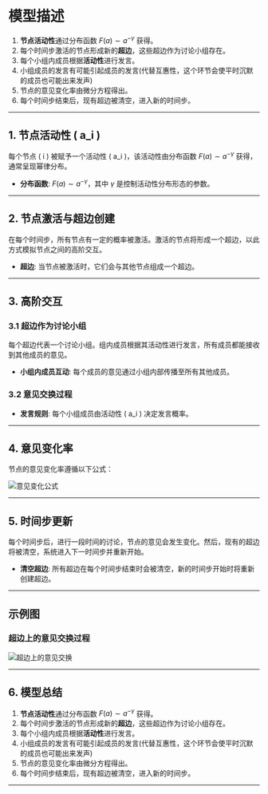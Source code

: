 # 模型描述

1. **节点活动性**通过分布函数 $F(a) \sim a^{-\gamma}$ 获得。
2. 每个时间步激活的节点形成新的**超边**，这些超边作为讨论小组存在。
3. 每个小组内成员根据**活动性**进行发言。
4. 小组成员的发言有可能引起成员的发言(代替互惠性，这个环节会使平时沉默的成员也可能出来发声)
5. 节点的意见变化率由微分方程得出。
6. 每个时间步结束后，现有超边被清空，进入新的时间步。

---

## 1. 节点活动性 \( a_i \)

每个节点 \( i \) 被赋予一个活动性 \( a_i \)，该活动性由分布函数 $F(a) \sim a^{-\gamma}$ 获得，通常呈现幂律分布。

- **分布函数**: $F(a) \sim a^{-\gamma}$，其中 $\gamma$ 是控制活动性分布形态的参数。

---

## 2. 节点激活与超边创建

在每个时间步，所有节点有一定的概率被激活。激活的节点将形成一个超边，以此方式模拟节点之间的高阶交互。

- **超边**: 当节点被激活时，它们会与其他节点组成一个超边。

---

## 3. 高阶交互

### 3.1 超边作为讨论小组

每个超边代表一个讨论小组。组内成员根据其活动性进行发言，所有成员都能接收到其他成员的意见。

- **小组内成员互动**: 每个成员的意见通过小组内部传播至所有其他成员。

### 3.2 意见交换过程

- **发言规则**: 每个小组成员由活动性 \( a_i \) 决定发言概率。
---

## 4. 意见变化率

节点的意见变化率遵循以下公式：
  
![意见变化公式](https://github.com/user-attachments/assets/de7c4f85-94e7-4ca6-8d56-4e4c70e2e4bb)

---

## 5. 时间步更新

每个时间步后，进行一段时间的讨论，节点的意见会发生变化。然后，现有的超边将被清空，系统进入下一时间步并重新开始。

- **清空超边**: 所有超边在每个时间步结束时会被清空，新的时间步开始时将重新创建超边。

---

## 示例图

### 超边上的意见交换过程

![超边上的意见交换](https://github.com/user-attachments/assets/26b24f55-0038-4867-9d31-b94e3a611052)

---

## 6. 模型总结

1. **节点活动性**通过分布函数 $F(a) \sim a^{-\gamma}$ 获得。
2. 每个时间步激活的节点形成新的**超边**，这些超边作为讨论小组存在。
3. 每个小组内成员根据**活动性**进行发言。
4. 小组成员的发言有可能引起成员的发言(代替互惠性，这个环节会使平时沉默的成员也可能出来发声)
5. 节点的意见变化率由微分方程得出。
6. 每个时间步结束后，现有超边被清空，进入新的时间步。

---

